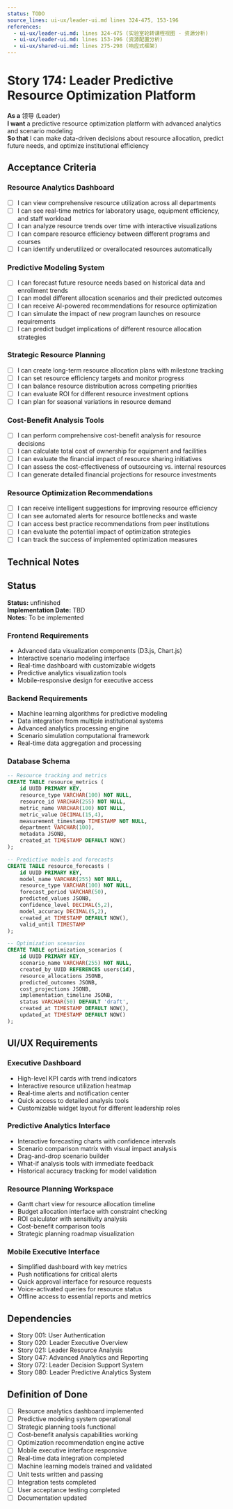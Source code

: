 ```yaml
---
status: TODO
source_lines: ui-ux/leader-ui.md lines 324-475, 153-196
references:
  - ui-ux/leader-ui.md: lines 324-475 (实验室轮转课程视图 - 资源分析)
  - ui-ux/leader-ui.md: lines 153-196 (资源配置分析)
  - ui-ux/shared-ui.md: lines 275-298 (响应式框架)
---
```


# Story 174: Leader Predictive Resource Optimization Platform

**As a** 领导 (Leader)  
**I want** a predictive resource optimization platform with advanced analytics and scenario modeling  
**So that** I can make data-driven decisions about resource allocation, predict future needs, and optimize institutional efficiency

## Acceptance Criteria

### Resource Analytics Dashboard
- [ ] I can view comprehensive resource utilization across all departments
- [ ] I can see real-time metrics for laboratory usage, equipment efficiency, and staff workload
- [ ] I can analyze resource trends over time with interactive visualizations
- [ ] I can compare resource efficiency between different programs and courses
- [ ] I can identify underutilized or overallocated resources automatically

### Predictive Modeling System
- [ ] I can forecast future resource needs based on historical data and enrollment trends
- [ ] I can model different allocation scenarios and their predicted outcomes
- [ ] I can receive AI-powered recommendations for resource optimization
- [ ] I can simulate the impact of new program launches on resource requirements
- [ ] I can predict budget implications of different resource allocation strategies

### Strategic Resource Planning
- [ ] I can create long-term resource allocation plans with milestone tracking
- [ ] I can set resource efficiency targets and monitor progress
- [ ] I can balance resource distribution across competing priorities
- [ ] I can evaluate ROI for different resource investment options
- [ ] I can plan for seasonal variations in resource demand

### Cost-Benefit Analysis Tools
- [ ] I can perform comprehensive cost-benefit analysis for resource decisions
- [ ] I can calculate total cost of ownership for equipment and facilities
- [ ] I can evaluate the financial impact of resource sharing initiatives
- [ ] I can assess the cost-effectiveness of outsourcing vs. internal resources
- [ ] I can generate detailed financial projections for resource investments

### Resource Optimization Recommendations
- [ ] I can receive intelligent suggestions for improving resource efficiency
- [ ] I can see automated alerts for resource bottlenecks and waste
- [ ] I can access best practice recommendations from peer institutions
- [ ] I can evaluate the potential impact of optimization strategies
- [ ] I can track the success of implemented optimization measures

## Technical Notes


## Status
**Status:** unfinished  
**Implementation Date:** TBD  
**Notes:** To be implemented
### Frontend Requirements
- Advanced data visualization components (D3.js, Chart.js)
- Interactive scenario modeling interface
- Real-time dashboard with customizable widgets
- Predictive analytics visualization tools
- Mobile-responsive design for executive access

### Backend Requirements
- Machine learning algorithms for predictive modeling
- Data integration from multiple institutional systems
- Advanced analytics processing engine
- Scenario simulation computational framework
- Real-time data aggregation and processing

### Database Schema
```sql
-- Resource tracking and metrics
CREATE TABLE resource_metrics (
    id UUID PRIMARY KEY,
    resource_type VARCHAR(100) NOT NULL,
    resource_id VARCHAR(255) NOT NULL,
    metric_name VARCHAR(100) NOT NULL,
    metric_value DECIMAL(15,4),
    measurement_timestamp TIMESTAMP NOT NULL,
    department VARCHAR(100),
    metadata JSONB,
    created_at TIMESTAMP DEFAULT NOW()
);

-- Predictive models and forecasts
CREATE TABLE resource_forecasts (
    id UUID PRIMARY KEY,
    model_name VARCHAR(255) NOT NULL,
    resource_type VARCHAR(100) NOT NULL,
    forecast_period VARCHAR(50),
    predicted_values JSONB,
    confidence_level DECIMAL(5,2),
    model_accuracy DECIMAL(5,2),
    created_at TIMESTAMP DEFAULT NOW(),
    valid_until TIMESTAMP
);

-- Optimization scenarios
CREATE TABLE optimization_scenarios (
    id UUID PRIMARY KEY,
    scenario_name VARCHAR(255) NOT NULL,
    created_by UUID REFERENCES users(id),
    resource_allocations JSONB,
    predicted_outcomes JSONB,
    cost_projections JSONB,
    implementation_timeline JSONB,
    status VARCHAR(50) DEFAULT 'draft',
    created_at TIMESTAMP DEFAULT NOW(),
    updated_at TIMESTAMP DEFAULT NOW()
);
```

## UI/UX Requirements

### Executive Dashboard
- High-level KPI cards with trend indicators
- Interactive resource utilization heatmap
- Real-time alerts and notification center
- Quick access to detailed analysis tools
- Customizable widget layout for different leadership roles

### Predictive Analytics Interface
- Interactive forecasting charts with confidence intervals
- Scenario comparison matrix with visual impact analysis
- Drag-and-drop scenario builder
- What-if analysis tools with immediate feedback
- Historical accuracy tracking for model validation

### Resource Planning Workspace
- Gantt chart view for resource allocation timeline
- Budget allocation interface with constraint checking
- ROI calculator with sensitivity analysis
- Cost-benefit comparison tools
- Strategic planning roadmap visualization

### Mobile Executive Interface
- Simplified dashboard with key metrics
- Push notifications for critical alerts
- Quick approval interface for resource requests
- Voice-activated queries for resource status
- Offline access to essential reports and metrics

## Dependencies
- Story 001: User Authentication
- Story 020: Leader Executive Overview
- Story 021: Leader Resource Analysis
- Story 047: Advanced Analytics and Reporting
- Story 072: Leader Decision Support System
- Story 080: Leader Predictive Analytics System

## Definition of Done
- [ ] Resource analytics dashboard implemented
- [ ] Predictive modeling system operational
- [ ] Strategic planning tools functional
- [ ] Cost-benefit analysis capabilities working
- [ ] Optimization recommendation engine active
- [ ] Mobile executive interface responsive
- [ ] Real-time data integration completed
- [ ] Machine learning models trained and validated
- [ ] Unit tests written and passing
- [ ] Integration tests completed
- [ ] User acceptance testing completed
- [ ] Documentation updated